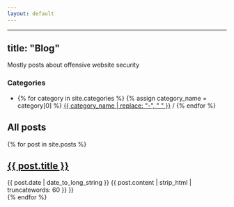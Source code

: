 ```yaml
---
layout: default
---
```


---
title: "Blog"
---

Mostly posts about offensive website security

### Categories

<div>
	<ul>
		<li>
	{% for category in site.categories %}
	  {% assign category_name = category[0] %}
	    <a href="{{ site.baseurl }}/blog/category/{{ category_name | slugify }}/">{{ category_name | replace: "-", " " }}</a> /
	{% endfor %}
		</li>
	</ul>
</div>

<!-- #### Tags

<div>
	<ul>
	{% for tag in site.tags %}
	  {% assign tag_name = tag[0] %}
	  <li>
	    <a href="/tag/{{ tag_name | slugify }}/">{{ tag_name | replace: "-", " " }}</a>
	  </li>
	{% endfor %}
	</ul>
</div> -->

## All posts

{% for post in site.posts %}
<article>
  <h2>
    <a href="{{ post.url }}">
      {{ post.title }}
    </a>
  </h2>
  <time datetime="{{ post.date | date: "%Y-%m-%d" }}">{{ post.date | date_to_long_string }}</time>
  {{ post.content | strip_html | truncatewords: 60 }} }}
</article>
{% endfor %}

